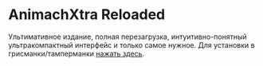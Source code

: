# AnimachXtra Reloaded

Ультимативное издание, полная перезагрузка, интуитивно-понятный ультракомпактный интерфейс и только самое нужное.
Для установки в грисманки/тамперманки [нажать здесь](https://github.com/Pirate505/aextra-reloaded/raw/master/aextra_reloaded.user.js).
